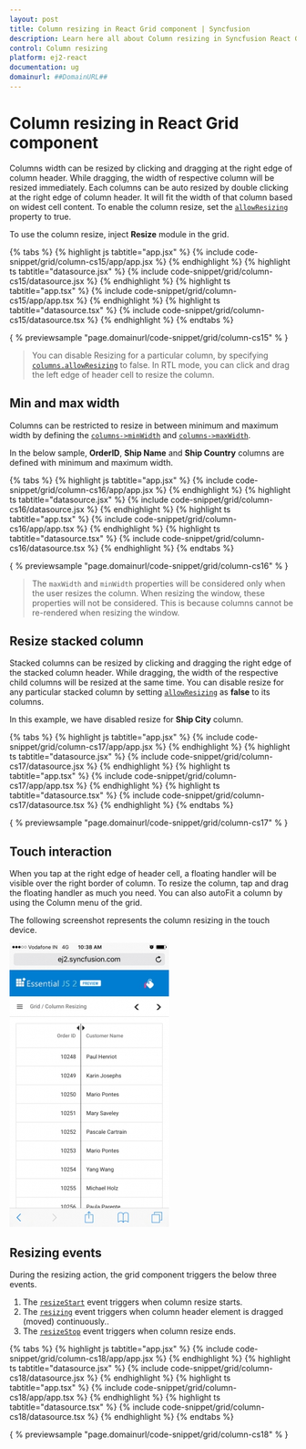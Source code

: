 ```yaml
---
layout: post
title: Column resizing in React Grid component | Syncfusion
description: Learn here all about Column resizing in Syncfusion React Grid component of Syncfusion Essential JS 2 and more.
control: Column resizing 
platform: ej2-react
documentation: ug
domainurl: ##DomainURL##
---
```


# Column resizing in React Grid component

Columns width can be resized by clicking and dragging at the right edge of column header.
While dragging, the width of respective column will be resized immediately.
Each columns can be auto resized by double clicking at the right edge of column header.
It will fit the width of that column based on widest cell content.
To enable the column resize, set the [`allowResizing`](https://ej2.syncfusion.com/angular/documentation/api/grid/#allowresizing) property to true.

To use the column resize, inject **Resize** module in the grid.

{% tabs %}
{% highlight js tabtitle="app.jsx" %}
{% include code-snippet/grid/column-cs15/app/app.jsx %}
{% endhighlight %}
{% highlight ts tabtitle="datasource.jsx" %}
{% include code-snippet/grid/column-cs15/datasource.jsx %}
{% endhighlight %}
{% highlight ts tabtitle="app.tsx" %}
{% include code-snippet/grid/column-cs15/app/app.tsx %}
{% endhighlight %}
{% highlight ts tabtitle="datasource.tsx" %}
{% include code-snippet/grid/column-cs15/datasource.tsx %}
{% endhighlight %}
{% endtabs %}

{ % previewsample "page.domainurl/code-snippet/grid/column-cs15" % }

> You can disable Resizing for a particular column, by specifying [`columns.allowResizing`](https://ej2.syncfusion.com/angular/documentation/api/grid/columnModel/#allowresizing) to false.
> In RTL mode, you can click and drag the left edge of header cell to resize the column.

## Min and max width

Columns can be restricted to resize in between minimum and maximum width by defining the [`columns->minWidth`](https://ej2.syncfusion.com/angular/documentation/api/grid/columnModel/#minwidth) and [`columns->maxWidth`](https://ej2.syncfusion.com/angular/documentation/api/grid/columnModel/#maxwidth).

In the below sample, **OrderID**, **Ship Name** and **Ship Country** columns are defined with minimum and maximum width.

{% tabs %}
{% highlight js tabtitle="app.jsx" %}
{% include code-snippet/grid/column-cs16/app/app.jsx %}
{% endhighlight %}
{% highlight ts tabtitle="datasource.jsx" %}
{% include code-snippet/grid/column-cs16/datasource.jsx %}
{% endhighlight %}
{% highlight ts tabtitle="app.tsx" %}
{% include code-snippet/grid/column-cs16/app/app.tsx %}
{% endhighlight %}
{% highlight ts tabtitle="datasource.tsx" %}
{% include code-snippet/grid/column-cs16/datasource.tsx %}
{% endhighlight %}
{% endtabs %}

{ % previewsample "page.domainurl/code-snippet/grid/column-cs16" % }

> The `maxWidth` and `minWidth` properties will be considered only when the user resizes the column. When resizing the window, these properties will not be considered. This is because columns cannot be re-rendered when resizing the window.

## Resize stacked column

Stacked columns can be resized by clicking and dragging the right edge of the stacked column header. While dragging, the width of the respective child columns will be resized at the same time. You can disable resize for any particular stacked column by setting [`allowResizing`](https://ej2.syncfusion.com/angular/documentation/api/grid/columnModel/#allowresizing) as **false** to its columns.

In this example, we have disabled resize for **Ship City** column.

{% tabs %}
{% highlight js tabtitle="app.jsx" %}
{% include code-snippet/grid/column-cs17/app/app.jsx %}
{% endhighlight %}
{% highlight ts tabtitle="datasource.jsx" %}
{% include code-snippet/grid/column-cs17/datasource.jsx %}
{% endhighlight %}
{% highlight ts tabtitle="app.tsx" %}
{% include code-snippet/grid/column-cs17/app/app.tsx %}
{% endhighlight %}
{% highlight ts tabtitle="datasource.tsx" %}
{% include code-snippet/grid/column-cs17/datasource.tsx %}
{% endhighlight %}
{% endtabs %}

{ % previewsample "page.domainurl/code-snippet/grid/column-cs17" % }

## Touch interaction

When you tap at the right edge of header cell, a floating handler will be visible over the right border of column.
To resize the column, tap and drag the floating handler as much you need. You can also autoFit a column by using the Column menu of the grid.

The following screenshot represents the column resizing in the touch device.

![Touch Interaction](../images/column-resizing.jpg)

## Resizing events

During the resizing action, the grid component triggers the below three events.

1. The [`resizeStart`](https://ej2.syncfusion.com/angular/documentation/api/grid/#resizestart) event triggers when column resize starts.
2. The [`resizing`](https://ej2.syncfusion.com/angular/documentation/api/grid/#resizing) event triggers when column header element is dragged (moved) continuously..
3. The [`resizeStop`](https://ej2.syncfusion.com/angular/documentation/api/grid/#resizeStop) event triggers when column resize ends.

{% tabs %}
{% highlight js tabtitle="app.jsx" %}
{% include code-snippet/grid/column-cs18/app/app.jsx %}
{% endhighlight %}
{% highlight ts tabtitle="datasource.jsx" %}
{% include code-snippet/grid/column-cs18/datasource.jsx %}
{% endhighlight %}
{% highlight ts tabtitle="app.tsx" %}
{% include code-snippet/grid/column-cs18/app/app.tsx %}
{% endhighlight %}
{% highlight ts tabtitle="datasource.tsx" %}
{% include code-snippet/grid/column-cs18/datasource.tsx %}
{% endhighlight %}
{% endtabs %}

{ % previewsample "page.domainurl/code-snippet/grid/column-cs18" % }